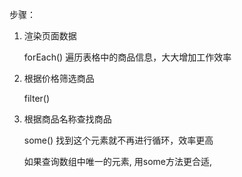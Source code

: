 步骤：

1. 渲染页面数据

   forEach() 遍历表格中的商品信息，大大增加工作效率

2. 根据价格筛选商品

   filter() 

3. 根据商品名称查找商品

   some()  找到这个元素就不再进行循环，效率更高

   如果查询数组中唯一的元素, 用some方法更合适,

